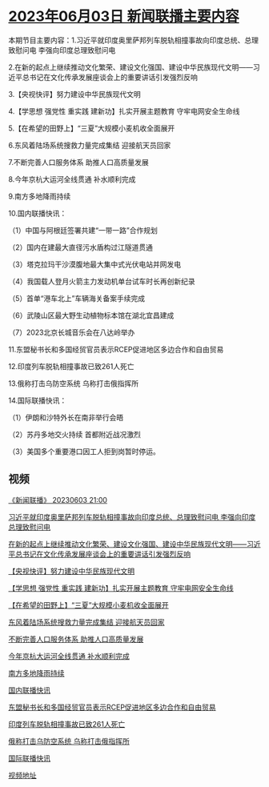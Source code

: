 # [2023年06月03日 新闻联播主要内容](https://tv.cctv.com/lm/xwlb/day/20230603.shtml)

本期节目主要内容：1.习近平就印度奥里萨邦列车脱轨相撞事故向印度总统、总理致慰问电 李强向印度总理致慰问电

2.在新的起点上继续推动文化繁荣、建设文化强国、建设中华民族现代文明——习近平总书记在文化传承发展座谈会上的重要讲话引发强烈反响

3.【央视快评】努力建设中华民族现代文明

4.【学思想 强党性 重实践 建新功】扎实开展主题教育 守牢电网安全生命线

5.【在希望的田野上】“三夏”大规模小麦机收全面展开

6.东风着陆场系统搜救力量完成集结 迎接航天员回家

7.不断完善人口服务体系 助推人口高质量发展

8.今年京杭大运河全线贯通 补水顺利完成

9.南方多地降雨持续

10.国内联播快讯：

（1）中国与阿根廷签署共建“一带一路”合作规划

（2）国内在建最大直径污水盾构过江隧道贯通

（3）塔克拉玛干沙漠腹地最大集中式光伏电站并网发电

（4）我国载人登月火箭主力发动机单台试车时长再创新纪录

（5）首单“港车北上”车辆海关备案手续完成

（6）武陵山区最大野生动植物标本馆在湖北宜昌建成

（7）2023北京长城音乐会在八达岭举办

11.东盟秘书长和多国经贸官员表示RCEP促进地区多边合作和自由贸易

12.印度列车脱轨相撞事故已致261人死亡

13.俄称打击乌防空系统 乌称打击俄指挥所

14.国际联播快讯：

（1）伊朗和沙特外长在南非举行会晤

（2）苏丹多地交火持续 首都附近战况激烈

（3）美国多个重要港口因工人拒到岗暂时停运。

## 视频

[《新闻联播》 20230603 21:00](https://tv.cctv.com/2023/06/03/VIDEPfm0W1SMQapWq7m79cvM230603.shtml)

[习近平就印度奥里萨邦列车脱轨相撞事故向印度总统、总理致慰问电 李强向印度总理致慰问电](https://tv.cctv.com/2023/06/03/VIDE2BrCF9pR7m5Elt0bK71Y230603.shtml)

[在新的起点上继续推动文化繁荣、建设文化强国、建设中华民族现代文明——习近平总书记在文化传承发展座谈会上的重要讲话引发强烈反响](https://tv.cctv.com/2023/06/03/VIDE0zR7tq29Ht8e9T83UU9l230603.shtml)

[【央视快评】努力建设中华民族现代文明](https://tv.cctv.com/2023/06/03/VIDEwHR39uLgvkbnOE9BKK15230603.shtml)

[【学思想 强党性 重实践 建新功】扎实开展主题教育 守牢电网安全生命线](https://tv.cctv.com/2023/06/03/VIDEKZw61osEnXAVwSckiPOO230603.shtml)

[【在希望的田野上】“三夏”大规模小麦机收全面展开](https://tv.cctv.com/2023/06/03/VIDEcldei477r1HlG4GTtTVB230603.shtml)

[东风着陆场系统搜救力量完成集结 迎接航天员回家](https://tv.cctv.com/2023/06/03/VIDEdnPOGioX8JZqd88Hw36g230603.shtml)

[不断完善人口服务体系 助推人口高质量发展](https://tv.cctv.com/2023/06/03/VIDEG3brHCjygrMfHHFkmmRM230603.shtml)

[今年京杭大运河全线贯通 补水顺利完成](https://tv.cctv.com/2023/06/03/VIDEVYfThstxaTQz3qgB1UfI230603.shtml)

[南方多地降雨持续](https://tv.cctv.com/2023/06/03/VIDEXtCW4IR7HVL4nsBwZyBo230603.shtml)

[国内联播快讯](https://tv.cctv.com/2023/06/03/VIDESelfVH25z9VHrsqe2eW0230603.shtml)

[东盟秘书长和多国经贸官员表示RCEP促进地区多边合作和自由贸易](https://tv.cctv.com/2023/06/03/VIDEhimEY2Fk3ev5CZLA33rL230603.shtml)

[印度列车脱轨相撞事故已致261人死亡](https://tv.cctv.com/2023/06/03/VIDEaW6doiNNPjJXk8mFPVnZ230603.shtml)

[俄称打击乌防空系统 乌称打击俄指挥所](https://tv.cctv.com/2023/06/03/VIDEmeK6uZLOohnAivMzC9GP230603.shtml)

[国际联播快讯](https://tv.cctv.com/2023/06/03/VIDEGWVm6wi9dDpEyitCUWYx230603.shtml)

[视频地址](https://tv.cctv.com/lm/xwlb/day/20230603.shtml) 

